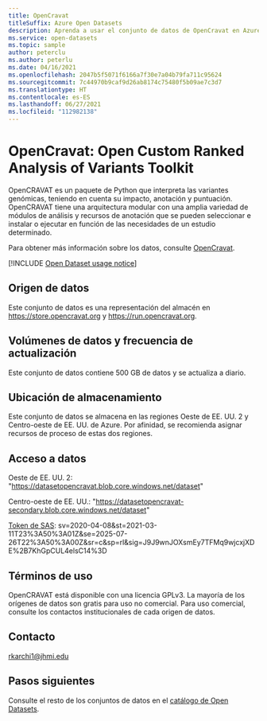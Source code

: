 ```yaml
---
title: OpenCravat
titleSuffix: Azure Open Datasets
description: Aprenda a usar el conjunto de datos de OpenCravat en Azure Open Datasets.
ms.service: open-datasets
ms.topic: sample
author: peterclu
ms.author: peterlu
ms.date: 04/16/2021
ms.openlocfilehash: 2047b5f5071f6166a7f30e7a04b79fa711c95624
ms.sourcegitcommit: 7c44970b9caf9d26ab8174c75480f5b09ae7c3d7
ms.translationtype: HT
ms.contentlocale: es-ES
ms.lasthandoff: 06/27/2021
ms.locfileid: "112982138"
---
```

# <a name="opencravat-open-custom-ranked-analysis-of-variants-toolkit"></a>OpenCravat: Open Custom Ranked Analysis of Variants Toolkit

OpenCRAVAT es un paquete de Python que interpreta las variantes genómicas, teniendo en cuenta su impacto, anotación y puntuación. OpenCRAVAT tiene una arquitectura modular con una amplia variedad de módulos de análisis y recursos de anotación que se pueden seleccionar e instalar o ejecutar en función de las necesidades de un estudio determinado.

Para obtener más información sobre los datos, consulte [OpenCravat](https://opencravat.org/).

[!INCLUDE [Open Dataset usage notice](../../includes/open-datasets-usage-note.md)]

## <a name="data-source"></a>Origen de datos

Este conjunto de datos es una representación del almacén en https://store.opencravat.org y https://run.opencravat.org.

## <a name="data-volumes-and-update-frequency"></a>Volúmenes de datos y frecuencia de actualización

Este conjunto de datos contiene 500 GB de datos y se actualiza a diario.

## <a name="storage-location"></a>Ubicación de almacenamiento

Este conjunto de datos se almacena en las regiones Oeste de EE. UU. 2 y Centro-oeste de EE. UU. de Azure. Por afinidad, se recomienda asignar recursos de proceso de estas dos regiones.

## <a name="data-access"></a>Acceso a datos

Oeste de EE. UU. 2: "https://datasetopencravat.blob.core.windows.net/dataset"

Centro-oeste de EE. UU.: "https://datasetopencravat-secondary.blob.core.windows.net/dataset"

[Token de SAS](../storage/common/storage-sas-overview.md): sv=2020-04-08&st=2021-03-11T23%3A50%3A01Z&se=2025-07-26T22%3A50%3A00Z&sr=c&sp=rl&sig=J9J9wnJOXsmEy7TFMq9wjcxjXDE%2B7KhGpCUL4elsC14%3D

## <a name="use-terms"></a>Términos de uso

OpenCRAVAT está disponible con una licencia GPLv3. La mayoría de los orígenes de datos son gratis para uso no comercial. Para uso comercial, consulte los contactos institucionales de cada origen de datos.

## <a name="contact"></a>Contacto

rkarchi1@jhmi.edu

## <a name="next-steps"></a>Pasos siguientes

Consulte el resto de los conjuntos de datos en el [catálogo de Open Datasets](dataset-catalog.md).
